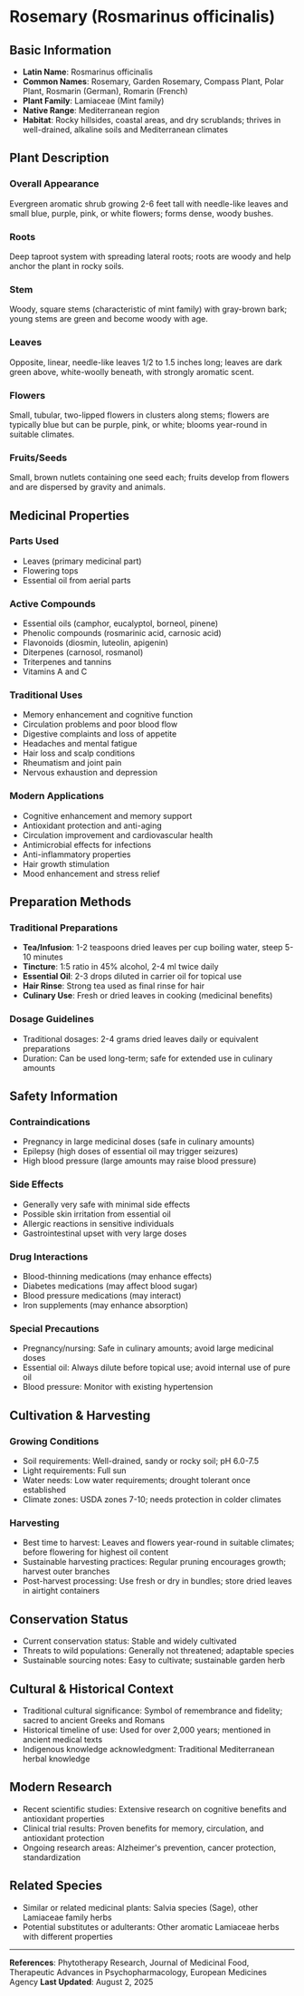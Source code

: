 # Rosemary (Rosmarinus officinalis)

## Basic Information
- **Latin Name**: Rosmarinus officinalis
- **Common Names**: Rosemary, Garden Rosemary, Compass Plant, Polar Plant, Rosmarin (German), Romarin (French)
- **Plant Family**: Lamiaceae (Mint family)
- **Native Range**: Mediterranean region
- **Habitat**: Rocky hillsides, coastal areas, and dry scrublands; thrives in well-drained, alkaline soils and Mediterranean climates

## Plant Description

### Overall Appearance
Evergreen aromatic shrub growing 2-6 feet tall with needle-like leaves and small blue, purple, pink, or white flowers; forms dense, woody bushes.

### Roots
Deep taproot system with spreading lateral roots; roots are woody and help anchor the plant in rocky soils.

### Stem
Woody, square stems (characteristic of mint family) with gray-brown bark; young stems are green and become woody with age.

### Leaves
Opposite, linear, needle-like leaves 1/2 to 1.5 inches long; leaves are dark green above, white-woolly beneath, with strongly aromatic scent.

### Flowers
Small, tubular, two-lipped flowers in clusters along stems; flowers are typically blue but can be purple, pink, or white; blooms year-round in suitable climates.

### Fruits/Seeds
Small, brown nutlets containing one seed each; fruits develop from flowers and are dispersed by gravity and animals.

## Medicinal Properties

### Parts Used
- Leaves (primary medicinal part)
- Flowering tops
- Essential oil from aerial parts

### Active Compounds
- Essential oils (camphor, eucalyptol, borneol, pinene)
- Phenolic compounds (rosmarinic acid, carnosic acid)
- Flavonoids (diosmin, luteolin, apigenin)
- Diterpenes (carnosol, rosmanol)
- Triterpenes and tannins
- Vitamins A and C

### Traditional Uses
- Memory enhancement and cognitive function
- Circulation problems and poor blood flow
- Digestive complaints and loss of appetite
- Headaches and mental fatigue
- Hair loss and scalp conditions
- Rheumatism and joint pain
- Nervous exhaustion and depression

### Modern Applications
- Cognitive enhancement and memory support
- Antioxidant protection and anti-aging
- Circulation improvement and cardiovascular health
- Antimicrobial effects for infections
- Anti-inflammatory properties
- Hair growth stimulation
- Mood enhancement and stress relief

## Preparation Methods

### Traditional Preparations
- **Tea/Infusion**: 1-2 teaspoons dried leaves per cup boiling water, steep 5-10 minutes
- **Tincture**: 1:5 ratio in 45% alcohol, 2-4 ml twice daily
- **Essential Oil**: 2-3 drops diluted in carrier oil for topical use
- **Hair Rinse**: Strong tea used as final rinse for hair
- **Culinary Use**: Fresh or dried leaves in cooking (medicinal benefits)

### Dosage Guidelines
- Traditional dosages: 2-4 grams dried leaves daily or equivalent preparations
- Duration: Can be used long-term; safe for extended use in culinary amounts

## Safety Information

### Contraindications
- Pregnancy in large medicinal doses (safe in culinary amounts)
- Epilepsy (high doses of essential oil may trigger seizures)
- High blood pressure (large amounts may raise blood pressure)

### Side Effects
- Generally very safe with minimal side effects
- Possible skin irritation from essential oil
- Allergic reactions in sensitive individuals
- Gastrointestinal upset with very large doses

### Drug Interactions
- Blood-thinning medications (may enhance effects)
- Diabetes medications (may affect blood sugar)
- Blood pressure medications (may interact)
- Iron supplements (may enhance absorption)

### Special Precautions
- Pregnancy/nursing: Safe in culinary amounts; avoid large medicinal doses
- Essential oil: Always dilute before topical use; avoid internal use of pure oil
- Blood pressure: Monitor with existing hypertension

## Cultivation & Harvesting

### Growing Conditions
- Soil requirements: Well-drained, sandy or rocky soil; pH 6.0-7.5
- Light requirements: Full sun
- Water needs: Low water requirements; drought tolerant once established
- Climate zones: USDA zones 7-10; needs protection in colder climates

### Harvesting
- Best time to harvest: Leaves and flowers year-round in suitable climates; before flowering for highest oil content
- Sustainable harvesting practices: Regular pruning encourages growth; harvest outer branches
- Post-harvest processing: Use fresh or dry in bundles; store dried leaves in airtight containers

## Conservation Status
- Current conservation status: Stable and widely cultivated
- Threats to wild populations: Generally not threatened; adaptable species
- Sustainable sourcing notes: Easy to cultivate; sustainable garden herb

## Cultural & Historical Context
- Traditional cultural significance: Symbol of remembrance and fidelity; sacred to ancient Greeks and Romans
- Historical timeline of use: Used for over 2,000 years; mentioned in ancient medical texts
- Indigenous knowledge acknowledgment: Traditional Mediterranean herbal knowledge

## Modern Research
- Recent scientific studies: Extensive research on cognitive benefits and antioxidant properties
- Clinical trial results: Proven benefits for memory, circulation, and antioxidant protection
- Ongoing research areas: Alzheimer's prevention, cancer protection, standardization

## Related Species
- Similar or related medicinal plants: Salvia species (Sage), other Lamiaceae family herbs
- Potential substitutes or adulterants: Other aromatic Lamiaceae herbs with different properties

---

**References**: Phytotherapy Research, Journal of Medicinal Food, Therapeutic Advances in Psychopharmacology, European Medicines Agency
**Last Updated**: August 2, 2025